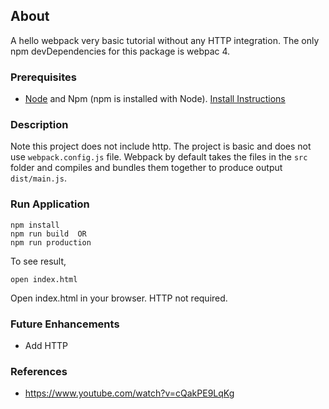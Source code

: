 ## About
A hello webpack very basic tutorial without any HTTP integration. The only npm devDependencies for this package is webpac 4.

### Prerequisites
+ [Node](https://nodejs.org/en/) and Npm (npm is installed with Node). [Install Instructions](https://nodejs.org/en/download/package-manager/)

### Description
Note this project does not include http. The project is basic and does not use `webpack.config.js` file. Webpack by default takes the files in the `src` folder and compiles and bundles them together to produce output `dist/main.js`.

### Run Application
````
npm install
npm run build  OR
npm run production

````

To see result,

```
open index.html
```

Open index.html in your browser. HTTP not required.

### Future Enhancements
+ Add HTTP

### References
+ https://www.youtube.com/watch?v=cQakPE9LqKg
